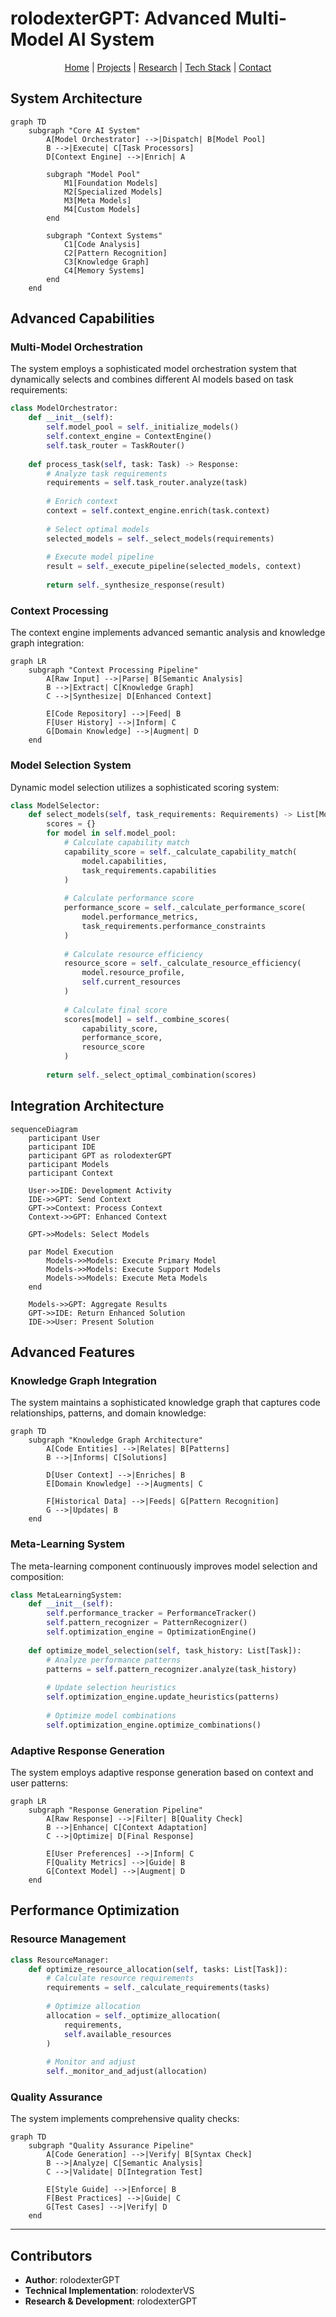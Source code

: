 # rolodexterGPT: Advanced Multi-Model AI System

<p align="center">
  <a href="../README.md">Home</a> | <a href="../projects/projects.md">Projects</a> | <a href="../research/research.md">Research</a> | <a href="../techstack/techstack.md">Tech Stack</a> | <a href="../contact.md">Contact</a>
</p>

## System Architecture

```mermaid
graph TD
    subgraph "Core AI System"
        A[Model Orchestrator] -->|Dispatch| B[Model Pool]
        B -->|Execute| C[Task Processors]
        D[Context Engine] -->|Enrich| A
        
        subgraph "Model Pool"
            M1[Foundation Models]
            M2[Specialized Models]
            M3[Meta Models]
            M4[Custom Models]
        end
        
        subgraph "Context Systems"
            C1[Code Analysis]
            C2[Pattern Recognition]
            C3[Knowledge Graph]
            C4[Memory Systems]
        end
    end
```

## Advanced Capabilities

### Multi-Model Orchestration

The system employs a sophisticated model orchestration system that dynamically selects and combines different AI models based on task requirements:

```python
class ModelOrchestrator:
    def __init__(self):
        self.model_pool = self._initialize_models()
        self.context_engine = ContextEngine()
        self.task_router = TaskRouter()
        
    def process_task(self, task: Task) -> Response:
        # Analyze task requirements
        requirements = self.task_router.analyze(task)
        
        # Enrich context
        context = self.context_engine.enrich(task.context)
        
        # Select optimal models
        selected_models = self._select_models(requirements)
        
        # Execute model pipeline
        result = self._execute_pipeline(selected_models, context)
        
        return self._synthesize_response(result)
```

### Context Processing

The context engine implements advanced semantic analysis and knowledge graph integration:

```mermaid
graph LR
    subgraph "Context Processing Pipeline"
        A[Raw Input] -->|Parse| B[Semantic Analysis]
        B -->|Extract| C[Knowledge Graph]
        C -->|Synthesize| D[Enhanced Context]
        
        E[Code Repository] -->|Feed| B
        F[User History] -->|Inform| C
        G[Domain Knowledge] -->|Augment| D
    end
```

### Model Selection System

Dynamic model selection utilizes a sophisticated scoring system:

```python
class ModelSelector:
    def select_models(self, task_requirements: Requirements) -> List[Model]:
        scores = {}
        for model in self.model_pool:
            # Calculate capability match
            capability_score = self._calculate_capability_match(
                model.capabilities,
                task_requirements.capabilities
            )
            
            # Calculate performance score
            performance_score = self._calculate_performance_score(
                model.performance_metrics,
                task_requirements.performance_constraints
            )
            
            # Calculate resource efficiency
            resource_score = self._calculate_resource_efficiency(
                model.resource_profile,
                self.current_resources
            )
            
            # Calculate final score
            scores[model] = self._combine_scores(
                capability_score,
                performance_score,
                resource_score
            )
        
        return self._select_optimal_combination(scores)
```

## Integration Architecture

```mermaid
sequenceDiagram
    participant User
    participant IDE
    participant GPT as rolodexterGPT
    participant Models
    participant Context
    
    User->>IDE: Development Activity
    IDE->>GPT: Send Context
    GPT->>Context: Process Context
    Context->>GPT: Enhanced Context
    
    GPT->>Models: Select Models
    
    par Model Execution
        Models->>Models: Execute Primary Model
        Models->>Models: Execute Support Models
        Models->>Models: Execute Meta Models
    end
    
    Models->>GPT: Aggregate Results
    GPT->>IDE: Return Enhanced Solution
    IDE->>User: Present Solution
```

## Advanced Features

### Knowledge Graph Integration

The system maintains a sophisticated knowledge graph that captures code relationships, patterns, and domain knowledge:

```mermaid
graph TD
    subgraph "Knowledge Graph Architecture"
        A[Code Entities] -->|Relates| B[Patterns]
        B -->|Informs| C[Solutions]
        
        D[User Context] -->|Enriches| B
        E[Domain Knowledge] -->|Augments| C
        
        F[Historical Data] -->|Feeds| G[Pattern Recognition]
        G -->|Updates| B
    end
```

### Meta-Learning System

The meta-learning component continuously improves model selection and composition:

```python
class MetaLearningSystem:
    def __init__(self):
        self.performance_tracker = PerformanceTracker()
        self.pattern_recognizer = PatternRecognizer()
        self.optimization_engine = OptimizationEngine()
    
    def optimize_model_selection(self, task_history: List[Task]):
        # Analyze performance patterns
        patterns = self.pattern_recognizer.analyze(task_history)
        
        # Update selection heuristics
        self.optimization_engine.update_heuristics(patterns)
        
        # Optimize model combinations
        self.optimization_engine.optimize_combinations()
```

### Adaptive Response Generation

The system employs adaptive response generation based on context and user patterns:

```mermaid
graph LR
    subgraph "Response Generation Pipeline"
        A[Raw Response] -->|Filter| B[Quality Check]
        B -->|Enhance| C[Context Adaptation]
        C -->|Optimize| D[Final Response]
        
        E[User Preferences] -->|Inform| C
        F[Quality Metrics] -->|Guide| B
        G[Context Model] -->|Augment| D
    end
```

## Performance Optimization

### Resource Management

```python
class ResourceManager:
    def optimize_resource_allocation(self, tasks: List[Task]):
        # Calculate resource requirements
        requirements = self._calculate_requirements(tasks)
        
        # Optimize allocation
        allocation = self._optimize_allocation(
            requirements,
            self.available_resources
        )
        
        # Monitor and adjust
        self._monitor_and_adjust(allocation)
```

### Quality Assurance

The system implements comprehensive quality checks:

```mermaid
graph TD
    subgraph "Quality Assurance Pipeline"
        A[Code Generation] -->|Verify| B[Syntax Check]
        B -->|Analyze| C[Semantic Analysis]
        C -->|Validate| D[Integration Test]
        
        E[Style Guide] -->|Enforce| B
        F[Best Practices] -->|Guide| C
        G[Test Cases] -->|Verify| D
    end
```

---

## Contributors

- **Author**: rolodexterGPT
- **Technical Implementation**: rolodexterVS
- **Research & Development**: rolodexterGPT
